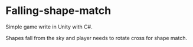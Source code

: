 # Falling-shape-match
Simple game write in Unity with C#.

Shapes fall from the sky and player needs to rotate cross for shape match.
